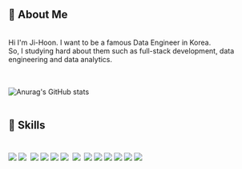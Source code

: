 ## 👋 About Me 
<br>
Hi I'm Ji-Hoon. I want to be a famous Data Engineer in Korea.<br>
So, I studying hard about them such as full-stack development, data engineering and data analytics.

<br><br>
![Anurag's GitHub stats](https://github-readme-stats.vercel.app/api?username=JiHooney&show_icons=true&theme=radical)
<br><br>

## 🔭 Skills<br><br>
<img src="https://img.shields.io/badge/Java-3DDC84?style=flat-square&logo=Java&logoColor=white"/>&nbsp;<img src="https://img.shields.io/badge/Python-004088?style=flat-square&logo=Python&logoColor=white"/>&nbsp; <img src="https://img.shields.io/badge/JavaScript-F7DF1E?style=flat-square&logo=JavaScript&logoColor=white"/>&nbsp;<img src="https://img.shields.io/badge/hadoop-EF2D5E?style=flat-square&logo=hadoop&logoColor=white"/>&nbsp;<img src="https://img.shields.io/badge/MySQL-4479A1?style=flat-square&logo=MySQL&logoColor=white"/>&nbsp;<img src="https://img.shields.io/badge/Amazon AWS-232F3E?style=flat-square&logo=Amazon%20AWS&logoColor=white"/> &nbsp;<img src="https://img.shields.io/badge/Docker-2496ED?style=flat-square&logo=Docker&logoColor=white"/> &nbsp;<img src="https://img.shields.io/badge/Kubernetes-326CE5?style=flat-square&logo=Kubernetes&logoColor=white"/>&nbsp;<img src="https://img.shields.io/badge/Linux-FCC624?style=flat-square&logo=Linux&logoColor=white"/>&nbsp;<img src="https://img.shields.io/badge/Apache Kafka-231F20?style=flat-square&logo=Apache Kafka&logoColor=white"/>&nbsp;<img src="https://img.shields.io/badge/Apache Spark-E25A1C?style=flat-square&logo=Apache Spark&logoColor=white"/>&nbsp;<img src="https://img.shields.io/badge/Hive-A81C7D?style=flat-square&logo=Hive&logoColor=white"/>&nbsp;<img src="https://img.shields.io/badge/redis-AA344D?style=flat-square&logo=redis&logoColor=white"/>
 
<!--
- 🌱 I’m currently learning ...
- 👯 I’m looking to collaborate on ...
- 🤔 I’m looking for help with ...
- 💬 Ask me about ...
- 📫 How to reach me: ...
- 😄 Pronouns: ...
- ⚡ Fun fact: ...
-->
